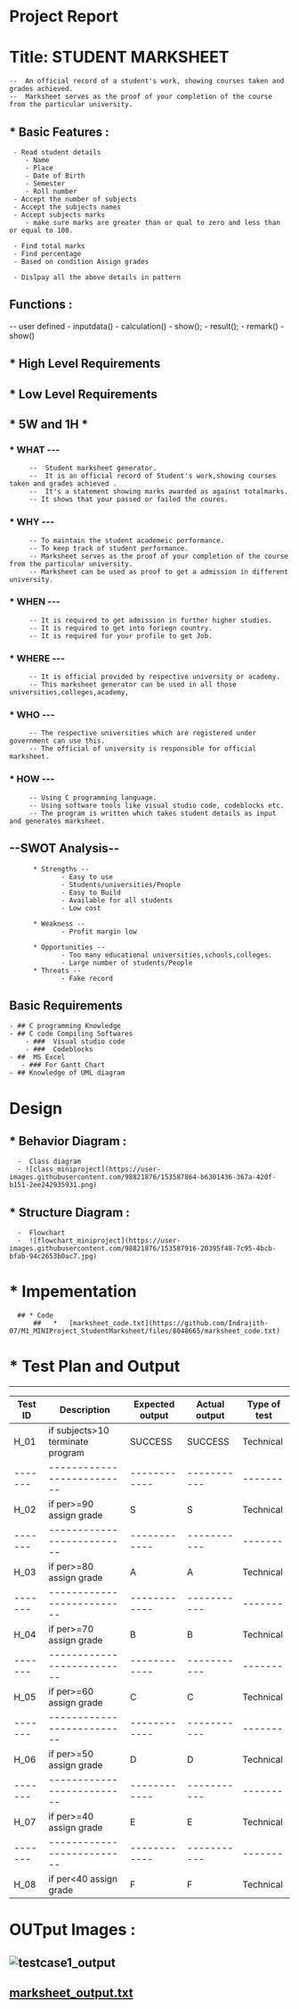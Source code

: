 # Project Report



#  Title:    STUDENT MARKSHEET

    --  An official record of a student's work, showing courses taken and grades achieved.
    --  Marksheet serves as the proof of your completion of the course from the particular university.
     
## * Basic Features : 
     - Read student details
        - Name
        - Place
        - Date of Birth
        - Semester
        - Roll number
     - Accept the number of subjects
     - Accept the subjects names
     - Accept subjects marks
        - make sure marks are greater than or qual to zero and less than or equal to 100.
     
     - Find total marks
     - Find percentage
     - Based on condition Assign grades
     
     - Dislpay all the above details in pattern
     
     
## Functions :
   -- user defined
      - inputdata()
      - calculation()
      - show();
      - result();
      - remark()
      - show()
     
## * High Level Requirements
## * Low Level Requirements




## * 5W  and  1H *
   
   ### * WHAT ---
         --  Student marksheet generator.
         --  It is an official record of Student's work,showing courses taken and grades achieved .
         --  It's a statement showing marks awarded as against totalmarks.
         -- It shows that your passed or failed the coures.
         
   ### * WHY ---
         -- To maintain the student academeic performance.
         -- To keep track of student performance.
         -- Marksheet serves as the proof of your completion of the course from the particular university.
         -- Marksheet can be used as proof to get a admission in different university.
         
   ### * WHEN ---
         -- It is required to get admission in further higher studies.
         -- It is required to get into foriegn country.
         -- It is required for your profile to get Job.
         
   ### * WHERE ---
         -- It is official provided by respective university or academy.
         -- This marksheet generator can be used in all those universities,colleges,academy,
         
   ### * WHO ---
         -- The respective universities which are registered under government can use this.
         -- The official of university is responsible for official marksheet.
         
   ### * HOW ---
         -- Using C programming language.
         -- Using software tools like visual studio code, codeblocks etc.
         -- The program is written which takes student details as input and generates marksheet.
         
         
         
  ##  --SWOT Analysis--
          * Strengths --
                 - Easy to use
                 - Students/universities/People
                 - Easy to Build
                 - Available for all students
                 - Low cost
                 
          * Weakness --
                 - Profit margin low
          
          * Opportunities --
                 - Too many educational universities,schools,colleges.
                 - Large number of students/People
          * Threats --
                 - Fake record
         
         
         
## Basic Requirements

    - ## C programming Knowledge
    - ## C code Compiling Softwares
        - ###  Visual studio code 
        - ###  Codeblocks
    - ##  MS Excel
       - ### For Gantt Chart
    - ## Knowledge of UML diagram
    
    
    
    
 # Design

## * Behavior Diagram :
      -  Class diagram
      - ![class_miniproject](https://user-images.githubusercontent.com/98821876/153587864-b6301436-367a-420f-b151-2ee242935931.png)

      
 ## * Structure Diagram :
      -  Flowchart   
      -  ![flowchart_miniproject](https://user-images.githubusercontent.com/98821876/153587916-20395f48-7c95-4bcb-bfab-94c2653b0ac7.jpg)

    
 #  *  Impementation 
      ## * Code 
          ##   *   [marksheet_code.txt](https://github.com/Indrajith-07/M1_MINIProject_StudentMarksheet/files/8048665/marksheet_code.txt)
 
 
 # * Test Plan and Output


-----------------------------------------------------------------------------------------------
| Test ID  |    Description                   | Expected output | Actual output | Type of test |
|-------|--------------------------|------------|-----------|-------|
|  H_01    | if subjects>10 terminate program |     SUCCESS     |    SUCCESS    |   Technical  |
|-------|--------------------------|------------|-----------|-------|
|  H_02    | if per>=90 assign grade |     S     |    S    |   Technical  |
|-------|--------------------------|------------|-----------|-------|
|  H_03    | if per>=80 assign grade |     A     |    A    |   Technical  |
|-------|--------------------------|------------|-----------|-------|
|  H_04    | if per>=70 assign grade |     B     |    B    |   Technical  |
|-------|--------------------------|------------|-----------|-------|
|  H_05    | if per>=60 assign grade |     C     |    C    |   Technical  |
|-------|--------------------------|------------|-----------|-------|
|  H_06    | if per>=50 assign grade |     D     |    D    |   Technical  |
|-------|--------------------------|------------|-----------|-------|
|  H_07    | if per>=40 assign grade |     E     |    E    |   Technical  |
|-------|--------------------------|------------|-----------|-------|
|  H_08    | if per<40 assign grade  |     F     |    F    |   Technical  |



# OUTput Images :
 ##  ![testcase1_output](https://user-images.githubusercontent.com/98821876/153594117-e241b771-03c1-4aea-9d08-633f8aa869cf.png)
 ##  [marksheet_output.txt](https://github.com/Indrajith-07/M1_MINIProject_StudentMarksheet/files/8048694/marksheet_output.txt)


 
